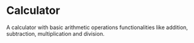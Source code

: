 # Calculator
A calculator with basic arithmetic operations functionalities like addition, subtraction, multiplication and division.
